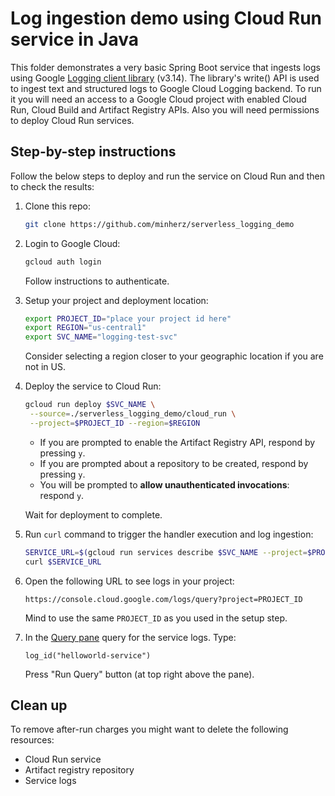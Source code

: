 # Log ingestion demo using Cloud Run service in Java

This folder demonstrates a very basic Spring Boot service that ingests logs using Google [Logging client library][1] (v3.14).
The library's write() API is used to ingest text and structured logs to Google Cloud Logging backend.
To run it you will need an access to a Google Cloud project with enabled Cloud Run, Cloud Build and Artifact Registry APIs.
Also you will need permissions to deploy Cloud Run services.

## Step-by-step instructions

Follow the below steps to deploy and run the service on Cloud Run and then to check the results:

1. Clone this repo:

   ```bash
   git clone https://github.com/minherz/serverless_logging_demo
   ```

1. Login to Google Cloud:

   ```bash
   gcloud auth login
   ```

   Follow instructions to authenticate.

1. Setup your project and deployment location:

   ```bash
   export PROJECT_ID="place your project id here"
   export REGION="us-central1"
   export SVC_NAME="logging-test-svc"
   ```

   Consider selecting a region closer to your geographic location if you are not in US.

1. Deploy the service to Cloud Run:

   ```bash
   gcloud run deploy $SVC_NAME \
    --source=./serverless_logging_demo/cloud_run \
    --project=$PROJECT_ID --region=$REGION
   ```

   * If you are prompted to enable the Artifact Registry API, respond by pressing `y`.
   * If you are prompted about a repository to be created, respond by pressing `y`.
   * You will be prompted to **allow unauthenticated invocations**: respond `y`.

   Wait for deployment to complete.

1. Run `curl` command to trigger the handler execution and log ingestion:

   ```bash
   SERVICE_URL=$(gcloud run services describe $SVC_NAME --project=$PROJECT_ID --region=$REGION --format="value(status.url)")
   curl $SERVICE_URL 
   ```

1. Open the following URL to see logs in your project:

   ```terminal
   https://console.cloud.google.com/logs/query?project=PROJECT_ID
   ```

   Mind to use the same `PROJECT_ID` as you used in the setup step.

1. In the [Query pane][2] query for the service logs. Type:

   ```terminal
   log_id("helloworld-service")
   ```

   Press "Run Query" button (at top right above the pane).

## Clean up

To remove after-run charges you might want to delete the following resources:

* Cloud Run service
* Artifact registry repository
* Service logs

[1]: https://cloud.google.com/logging/docs/reference/libraries
[2]: https://cloud.google.com/logging/docs/view/logs-explorer-interface#query-builder
